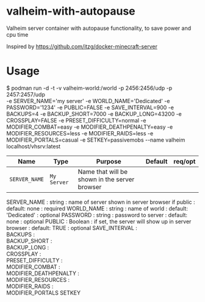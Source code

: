 # valheim-with-autopause
Valheim server container with autopause functionality, to save power and cpu time

Inspired by https://github.com/itzg/docker-minecraft-server

# Usage
$ podman run -d -t -v valheim-world:/world -p 2456:2456/udp -p 2457:2457/udp \
-e SERVER_NAME='my server'
-e WORLD_NAME='Dedicated'
-e PASSWORD='1234'
-e PUBLIC=FALSE
-e SAVE_INTERVAL=900
-e BACKUPS=4
-e BACKUP_SHORT=7000
-e BACKUP_LONG=43200
-e CROSSPLAY=FALSE
-e PRESET_DIFFICULTY=normal
-e MODIFIER_COMBAT=easy
-e MODIFIER_DEATHPENALTY=easy
-e MODIFIER_RESOURCES=less
-e MODIFIER_RAIDS=less
-e MODIFIER_PORTALS=casual
-e SETKEY=passivemobs
--name valheim localhost/vhsrv:latest


| Name | Type  | Purpose | Default | req/opt |
|----------|----------|-------|---|--|
| `SERVER_NAME` | `My Server` | Name that will be shown in the server browser |



SERVER_NAME            :  string   :  name of server shown in server browser if public  :  default: none         :  required
WORLD_NAME             :  string   :  name of world                                     :  default: 'Dedicated'  :  optional
PASSWORD               :  string   :  password to server                                :  default: none         :  optional
PUBLIC                 :  Boolean  :  if set, the server will show up in server browser :  default: TRUE         :  optional
SAVE_INTERVAL          :  
BACKUPS                :  
BACKUP_SHORT           :  
BACKUP_LONG            :  
CROSSPLAY              :  
PRESET_DIFFICULTY      :  
MODIFIER_COMBAT        :  
MODIFIER_DEATHPENALTY  :  
MODIFIER_RESOURCES     :  
MODIFIER_RAIDS         :  
MODIFIER_PORTALS
SETKEY
